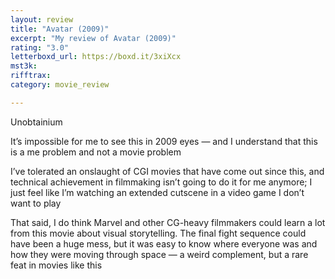 ```yaml
---
layout: review
title: "Avatar (2009)"
excerpt: "My review of Avatar (2009)"
rating: "3.0"
letterboxd_url: https://boxd.it/3xiXcx
mst3k: 
rifftrax: 
category: movie_review

---
```


Unobtainium

It’s impossible for me to see this in 2009 eyes — and I understand that this is a me problem and not a movie problem

I’ve tolerated an onslaught of CGI movies that have come out since this, and technical achievement in filmmaking isn’t going to do it for me anymore; I just feel like I’m watching an extended cutscene in a video game I don’t want to play

That said, I do think Marvel and other CG-heavy filmmakers could learn a lot from this movie about visual storytelling. The final fight sequence could have been a huge mess, but it was easy to know where everyone was and how they were moving through space — a weird complement, but a rare feat in movies like this